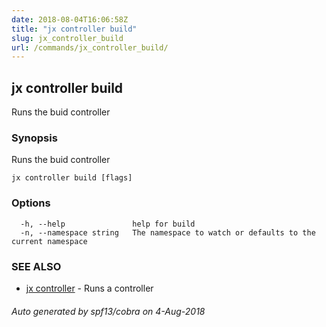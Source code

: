 ```yaml
---
date: 2018-08-04T16:06:58Z
title: "jx controller build"
slug: jx_controller_build
url: /commands/jx_controller_build/
---
```

## jx controller build

Runs the buid controller

### Synopsis

Runs the buid controller

```
jx controller build [flags]
```

### Options

```
  -h, --help               help for build
  -n, --namespace string   The namespace to watch or defaults to the current namespace
```

### SEE ALSO

* [jx controller](/commands/jx_controller/)	 - Runs a controller

###### Auto generated by spf13/cobra on 4-Aug-2018
